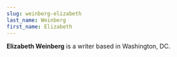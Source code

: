 ```yaml
---
slug: weinberg-elizabeth
last_name: Weinberg
first_name: Elizabeth
---
```

**Elizabeth Weinberg** is a writer based in Washington, DC.